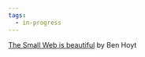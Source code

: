 ```yaml
---
tags:
  - in-progress
---
```

[The Small Web is beautiful](https://benhoyt.com/writings/the-small-web-is-beautiful/) by Ben Hoyt


